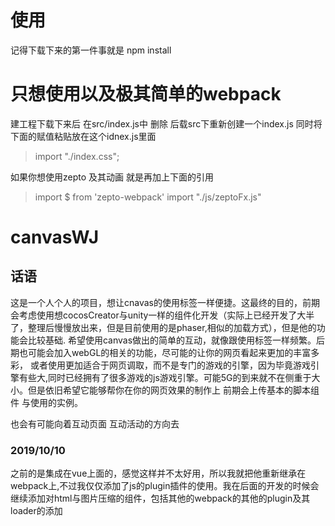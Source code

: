 # 使用
记得下载下来的第一件事就是 npm install

# 只想使用以及极其简单的webpack
  建工程下载下来后 在src/index.js中 删除 后载src下重新创建一个index.js 同时将下面的赋值粘贴放在这个idnex.js里面
  
  > import "./index.css"; 
  
  如果你想使用zepto 及其动画 就是再加上下面的引用
  >import $ from 'zepto-webpack'
  >import "./js/zeptoFx.js"

# canvasWJ
## 话语
这是一个人个人的项目，想让cnavas的使用标签一样便捷。这最终的目的，前期会考虑使用想cocosCreator与unity一样的组件化开发（实际上已经开发了大半了，整理后慢慢放出来，但是目前使用的是phaser,相似的加载方式），但是他的功能会比较基础.
希望使用canvas做出的简单的互动，就像跟使用标签一样频繁。后期也可能会加入webGL的相关的功能，尽可能的让你的网页看起来更加的丰富多彩，
或者使用更加适合于网页调取，而不是专门的游戏的引擎，因为毕竟游戏引擎有些大,同时已经拥有了很多游戏的js游戏引擎。可能5G的到来就不在侧重于大小。但是依旧希望它能够帮你在你的网页效果的制作上
前期会上传基本的脚本组件 与使用的实例。

也会有可能向着互动页面  互动活动的方向去

### 2019/10/10
之前的是集成在vue上面的，感觉这样并不太好用，所以我就把他重新继承在webpack上,不过我仅仅添加了js的plugin插件的使用。我在后面的开发的时候会继续添加对html与图片压缩的组件，包括其他的webpack的其他的plugin及其loader的添加
